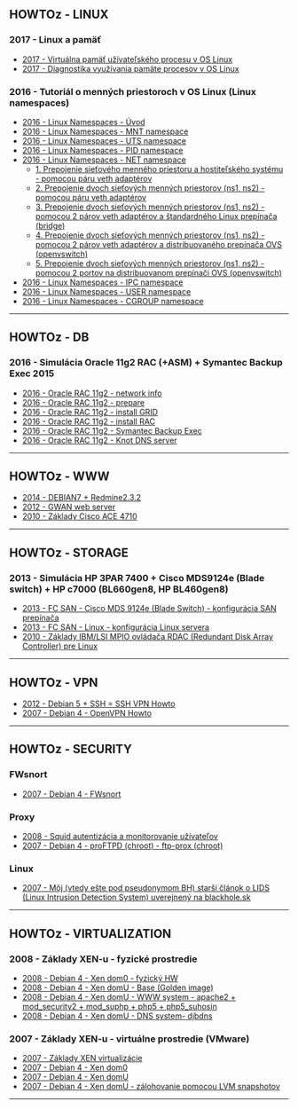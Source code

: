 ## HOWTOz - LINUX


### 2017 - Linux a pamäť

- [2017 - Virtuálna pamäť užívateľského procesu v OS Linux](http://www.linuxor.sk/howtoz/2017-linux-memory-process)
- [2017 - Diagnostika využívania pamäte procesov v OS Linux](http://www.linuxor.sk/howtoz/2017-linux-proces-memory-stats)


### 2016 - Tutoriál o menných priestoroch v OS Linux (Linux namespaces)

- [2016 - Linux Namespaces - Úvod](http://www.linuxor.sk/howtoz/2016-linux-namespaces-intro)
- [2016 - Linux Namespaces - MNT namespace](http://www.linuxor.sk/howtoz/2016-linux-namespaces-mnt)
- [2016 - Linux Namespaces - UTS namespace](http://www.linuxor.sk/howtoz/2016-linux-namespaces-uts)
- [2016 - Linux Namespaces - PID namespace](http://www.linuxor.sk/howtoz/2016-linux-namespaces-pid)
- [2016 - Linux Namespaces - NET namespace](http://www.linuxor.sk/howtoz/2016-linux-namespaces-net)
  - [1. Prepojenie sieťového menného priestoru a hostiteľského systému - pomocou páru veth adaptérov](http://www.linuxor.sk/howtoz/2016-linuxnamespace-net-ns-veth-veth-ns)
  - [2. Prepojenie dvoch sieťových menných priestorov (ns1, ns2) - pomocou páru veth adaptérov]()
  - [3. Prepojenie dvoch sieťových menných priestorov (ns1, ns2) - pomocou 2 párov veth adaptérov a štandardného Linux prepínača (bridge)]()
  - [4. Prepojenie dvoch sieťových menných priestorov (ns1, ns2) - pomocou 2 párov veth adaptérov a distribuovaného prepínača OVS (openvswitch)]()
  - [5. Prepojenie dvoch sieťových menných priestorov (ns1, ns2) - pomocou 2 portov na distribuovanom prepínači OVS (openvswitch)]()
- [2016 - Linux Namespaces - IPC namespace]()
- [2016 - Linux Namespaces - USER namespace]()
- [2016 - Linux Namespaces - CGROUP namespace]()

----------


## HOWTOz - DB


### 2016 - Simulácia Oracle 11g2 RAC (+ASM) + Symantec Backup Exec 2015

- [2016 - Oracle RAC 11g2 - network info]()
- [2016 - Oracle RAC 11g2 - prepare]()
- [2016 - Oracle RAC 11g2 - install GRID]()
- [2016 - Oracle RAC 11g2 - install RAC]()
- [2016 - Oracle RAC 11g2 - Symantec Backup Exec]()
- [2016 - Oracle RAC 11g2 - Knot DNS server]()

----------


## HOWTOz - WWW


- [2014 - DEBIAN7 + Redmine2.3.2]()
- [2012 - GWAN web server]()
- [2010 - Základy Cisco ACE 4710]()

----------


## HOWTOz - STORAGE


### 2013 - Simulácia HP 3PAR 7400 + Cisco MDS9124e (Blade switch) + HP c7000 (BL660gen8, HP BL460gen8)

- [2013 - FC SAN - Cisco MDS 9124e (Blade Switch) - konfigurácia SAN prepínača]()  
- [2013 - FC SAN - Linux - konfigurácia Linux servera]()  
- [2010 - Základy IBM/LSI MPIO ovládača RDAC (Redundant Disk Array Controller) pre Linux]()

----------


## HOWTOz - VPN

- [2012 - Debian 5 + SSH = SSH VPN Howto]()
- [2007 - Debian 4 - OpenVPN Howto]()

----------


## HOWTOz - SECURITY


### FWsnort

- [2007 - Debian 4 - FWsnort]()


### Proxy

- [2008 - Squid autentizácia a monitorovanie užívateľov]()
- [2007 - Debian 4 - proFTPD (chroot) - ftp-prox (chroot)]()


### Linux

- [2007 - Môj (vtedy ešte pod pseudonymom BH) starší článok o LIDS (Linux Intrusion Detection System) uverejnený na blackhole.sk](http://linuxos.sk/blackhole/clanok/1936/)

----------


## HOWTOz - VIRTUALIZATION

### 2008 - Základy XEN-u - fyzické prostredie

- [2008 - Debian 4 - Xen dom0 - fyzický HW]()
- [2008 - Debian 4 - Xen domU - Base (Golden image)]()
- [2008 - Debian 4 - Xen domU - WWW system - apache2 + mod_security2 + mod_suphp + php5 + php5_suhosin]()
- [2008 - Debian 4 - Xen domU - DNS system- djbdns]()

### 2007 - Základy XEN-u - virtuálne prostredie (VMware)

- [2007 - Základy XEN virtualizácie]()
- [2007 - Debian 4 - Xen dom0]()
- [2007 - Debian 4 - Xen domU]()
- [2007 - Debian 4 - Xen domU - zálohovanie pomocou LVM snapshotov]()

----------



